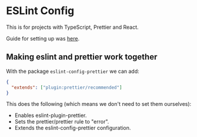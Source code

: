 # ESLint Config

This is for projects with TypeScript, Prettier and React.

Guide for setting up was [here](https://github.com/typescript-eslint/typescript-eslint/tree/master/packages/eslint-plugin).

## Making eslint and prettier work together

With the package `eslint-config-prettier` we can add:

````json
{
  "extends": ["plugin:prettier/recommended"]
}
````

This does the following (which means we don't need to set them ourselves):

* Enables eslint-plugin-prettier.
* Sets the prettier/prettier rule to "error".
* Extends the eslint-config-prettier configuration.

